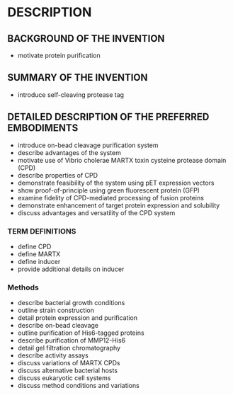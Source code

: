 # DESCRIPTION

## BACKGROUND OF THE INVENTION

- motivate protein purification

## SUMMARY OF THE INVENTION

- introduce self-cleaving protease tag

## DETAILED DESCRIPTION OF THE PREFERRED EMBODIMENTS

- introduce on-bead cleavage purification system
- describe advantages of the system
- motivate use of Vibrio cholerae MARTX toxin cysteine protease domain (CPD)
- describe properties of CPD
- demonstrate feasibility of the system using pET expression vectors
- show proof-of-principle using green fluorescent protein (GFP)
- examine fidelity of CPD-mediated processing of fusion proteins
- demonstrate enhancement of target protein expression and solubility
- discuss advantages and versatility of the CPD system

### TERM DEFINITIONS

- define CPD
- define MARTX
- define inducer
- provide additional details on inducer

### Methods

- describe bacterial growth conditions
- outline strain construction
- detail protein expression and purification
- describe on-bead cleavage
- outline purification of His6-tagged proteins
- describe purification of MMP12-His6
- detail gel filtration chromatography
- describe activity assays
- discuss variations of MARTX CPDs
- discuss alternative bacterial hosts
- discuss eukaryotic cell systems
- discuss method conditions and variations

